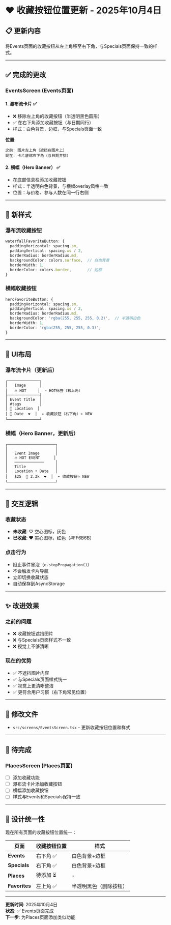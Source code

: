 # ❤️ 收藏按钮位置更新 - 2025年10月4日

## 📋 更新内容

将Events页面的收藏按钮从左上角移至右下角，与Specials页面保持一致的样式。

---

## ✅ 完成的更改

### EventsScreen (Events页面)

#### 1. **瀑布流卡片** ✅
- ❌ 移除左上角的收藏按钮（半透明黑色圆形）
- ✅ 在右下角添加收藏按钮（与日期同行）
- 样式：白色背景，边框，与Specials页面一致

**位置**:
```
之前: 图片左上角（遮挡在图片上）
现在: 卡片底部右下角（与日期并排）
```

#### 2. **横幅（Hero Banner）** ✅
- 在底部信息栏添加收藏按钮
- 样式：半透明白色背景，与横幅overlay风格一致
- 位置：与价格、参与人数在同一行右侧

---

## 🎨 新样式

### 瀑布流收藏按钮
```typescript
waterfallFavoriteButton: {
  paddingHorizontal: spacing.sm,
  paddingVertical: spacing.xs / 2,
  borderRadius: borderRadius.md,
  backgroundColor: colors.surface,  // 白色背景
  borderWidth: 1,
  borderColor: colors.border,       // 边框
}
```

### 横幅收藏按钮
```typescript
heroFavoriteButton: {
  paddingHorizontal: spacing.sm,
  paddingVertical: spacing.xs / 2,
  borderRadius: borderRadius.md,
  backgroundColor: 'rgba(255, 255, 255, 0.2)',  // 半透明白色
  borderWidth: 1,
  borderColor: 'rgba(255, 255, 255, 0.3)',
}
```

---

## 📱 UI布局

### 瀑布流卡片（更新后）
```
┌──────────────┐
│   Image      │
│   🔥 HOT     │  ← HOT标签（右上角）
├──────────────┤
│ Event Title  │
│ #tags        │
│ 📍 Location  │
│ 📅 Date  ❤️  │  ← 收藏按钮（右下角）⭐ NEW
└──────────────┘
```

### 横幅（Hero Banner，更新后）
```
┌─────────────────────┐
│                     │
│   Event Image       │
│   🔥 HOT EVENT      │
│   ─────────────     │
│   Title             │
│   Location • Date   │
│   $25  👥 2.3k  ❤️  │  ← 收藏按钮⭐ NEW
└─────────────────────┘
```

---

## 🔄 交互逻辑

### 收藏状态
- **未收藏**: ♡ 空心图标，灰色
- **已收藏**: ♥ 实心图标，红色（#FF6B6B）

### 点击行为
- 阻止事件冒泡（`e.stopPropagation()`）
- 不会触发卡片导航
- 立即切换收藏状态
- 自动保存到AsyncStorage

---

## ✨ 改进效果

### 之前的问题
- ❌ 收藏按钮遮挡图片
- ❌ 与Specials页面样式不一致
- ❌ 视觉上不够清晰

### 现在的优势
- ✅ 不遮挡图片内容
- ✅ 与Specials页面样式统一
- ✅ 视觉上更清晰整洁
- ✅ 更符合用户习惯（右下角常见位置）

---

## 📂 修改文件

- `src/screens/EventsScreen.tsx` - 更新收藏按钮位置和样式

---

## 🚀 待完成

### PlacesScreen (Places页面)
- [ ] 添加收藏功能
- [ ] 瀑布流卡片添加收藏按钮
- [ ] 横幅添加收藏按钮
- [ ] 样式与Events和Specials保持一致

---

## 🎯 设计统一性

现在所有页面的收藏按钮位置统一：

| 页面 | 收藏按钮位置 | 样式 |
|------|------------|------|
| **Events** | 右下角 ✅ | 白色背景+边框 |
| **Specials** | 右下角 ✅ | 白色背景+边框 |
| **Places** | 待添加 ⏳ | - |
| **Favorites** | 左上角 ✅ | 半透明黑色（删除按钮） |

---

**更新时间**: 2025年10月4日  
**状态**: ✅ Events页面完成  
**下一步**: 为Places页面添加类似功能

